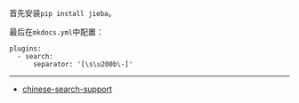 首先安装`pip install jieba`。

最后在`mkdocs.yml`中配置：
```
plugins:
  - search:
      separator: '[\s\u200b\-]'
```

***
- [chinese-search-support](https://squidfunk.github.io/mkdocs-material/blog/2022/05/05/chinese-search-support/?h=search)
